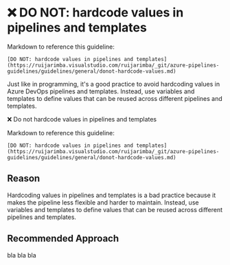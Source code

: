 # ❌ DO NOT: hardcode values in pipelines and templates

Markdown to reference this guideline:

```plaintext
[DO NOT: hardcode values in pipelines and templates](https://ruijarimba.visualstudio.com/ruijarimba/_git/azure-pipelines-guidelines/guidelines/general/donot-hardcode-values.md)
```

Just like in programming, it's a good practice to avoid hardcoding values in Azure DevOps pipelines and templates. Instead, use variables and templates to define values that can be reused across different pipelines and templates.

❌ Do not hardcode values in pipelines and templates

Markdown to reference this guideline:

```plaintext
[DO NOT: hardcode values in pipelines and templates](https://ruijarimba.visualstudio.com/ruijarimba/_git/azure-pipelines-guidelines/guidelines/general/donot-hardcode-values.md)
```

## Reason

Hardcoding values in pipelines and templates is a bad practice because it makes the pipeline less flexible and harder to maintain. Instead, use variables and templates to define values that can be reused across different pipelines and templates.

## Recommended Approach

bla bla bla